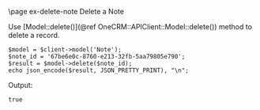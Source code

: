 \page ex-delete-note Delete a Note

Use
[Model::delete()](@ref OneCRM::APIClient::Model::delete()) method
to delete a record.

~~~~~~~~~~~~~{.php}
$model = $client->model('Note');
$note_id = '67be6e0c-8760-e213-32fb-5aa79805e790';
$result = $model->delete($note_id);
echo json_encode($result, JSON_PRETTY_PRINT), "\n";
~~~~~~~~~~~~~

Output:
~~~~~~~~~~~~~
true
~~~~~~~~~~~~~
